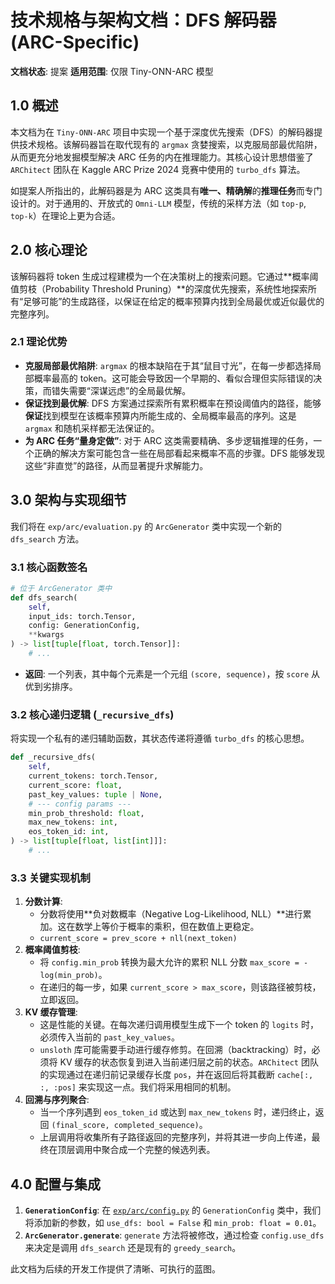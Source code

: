 # 技术规格与架构文档：DFS 解码器 (ARC-Specific)

**文档状态**: 提案
**适用范围**: 仅限 Tiny-ONN-ARC 模型

## 1.0 概述

本文档为在 `Tiny-ONN-ARC` 项目中实现一个基于深度优先搜索（DFS）的解码器提供技术规格。该解码器旨在取代现有的 `argmax` 贪婪搜索，以克服局部最优陷阱，从而更充分地发掘模型解决 ARC 任务的内在推理能力。其核心设计思想借鉴了 `ARChitect` 团队在 Kaggle ARC Prize 2024 竞赛中使用的 `turbo_dfs` 算法。

如提案人所指出的，此解码器是为 ARC 这类具有**唯一、精确解**的**推理任务**而专门设计的。对于通用的、开放式的 `Omni-LLM` 模型，传统的采样方法（如 `top-p`, `top-k`）在理论上更为合适。

## 2.0 核心理论

该解码器将 token 生成过程建模为一个在决策树上的搜索问题。它通过**概率阈值剪枝（Probability Threshold Pruning）**的深度优先搜索，系统性地探索所有“足够可能”的生成路径，以保证在给定的概率预算内找到全局最优或近似最优的完整序列。

### 2.1 理论优势

- **克服局部最优陷阱**: `argmax` 的根本缺陷在于其“鼠目寸光”，在每一步都选择局部概率最高的 token。这可能会导致因一个早期的、看似合理但实际错误的决策，而错失需要“深谋远虑”的全局最优解。
- **保证找到最优解**: DFS 方案通过探索所有累积概率在预设阈值内的路径，能够**保证**找到模型在该概率预算内所能生成的、全局概率最高的序列。这是 `argmax` 和随机采样都无法保证的。
- **为 ARC 任务“量身定做”**: 对于 ARC 这类需要精确、多步逻辑推理的任务，一个正确的解决方案可能包含一些在局部看起来概率不高的步骤。DFS 能够发现这些“非直觉”的路径，从而显著提升求解能力。

## 3.0 架构与实现细节

我们将在 `exp/arc/evaluation.py` 的 `ArcGenerator` 类中实现一个新的 `dfs_search` 方法。

### 3.1 核心函数签名

```python
# 位于 ArcGenerator 类中
def dfs_search(
    self,
    input_ids: torch.Tensor,
    config: GenerationConfig,
    **kwargs
) -> list[tuple[float, torch.Tensor]]:
    # ...
```

- **返回**: 一个列表，其中每个元素是一个元组 `(score, sequence)`，按 `score` 从优到劣排序。

### 3.2 核心递归逻辑 (`_recursive_dfs`)

将实现一个私有的递归辅助函数，其状态传递将遵循 `turbo_dfs` 的核心思想。

```python
def _recursive_dfs(
    self,
    current_tokens: torch.Tensor,
    current_score: float,
    past_key_values: tuple | None,
    # --- config params ---
    min_prob_threshold: float,
    max_new_tokens: int,
    eos_token_id: int,
) -> list[tuple[float, list[int]]]:
    # ...
```

### 3.3 关键实现机制

1. **分数计算**:
   - 分数将使用**负对数概率（Negative Log-Likelihood, NLL）**进行累加。这在数学上等价于概率的乘积，但在数值上更稳定。
   - `current_score = prev_score + nll(next_token)`
2. **概率阈值剪枝**:
   - 将 `config.min_prob` 转换为最大允许的累积 NLL 分数 `max_score = -log(min_prob)`。
   - 在递归的每一步，如果 `current_score > max_score`，则该路径被剪枝，立即返回。
3. **KV 缓存管理**:
   - 这是性能的关键。在每次递归调用模型生成下一个 token 的 `logits` 时，必须传入当前的 `past_key_values`。
   - `unsloth` 库可能需要手动进行缓存修剪。在回溯（backtracking）时，必须将 KV 缓存的状态恢复到进入当前递归层之前的状态。`ARChitect` 团队的实现通过在递归前记录缓存长度 `pos`，并在返回后将其截断 `cache[:, :, :pos]` 来实现这一点。我们将采用相同的机制。
4. **回溯与序列聚合**:
   - 当一个序列遇到 `eos_token_id` 或达到 `max_new_tokens` 时，递归终止，返回 `(final_score, completed_sequence)`。
   - 上层调用将收集所有子路径返回的完整序列，并将其进一步向上传递，最终在顶层调用中聚合成一个完整的候选列表。

## 4.0 配置与集成

1. **`GenerationConfig`**: 在 [`exp/arc/config.py`](exp/arc/config.py) 的 `GenerationConfig` 类中，我们将添加新的参数，如 `use_dfs: bool = False` 和 `min_prob: float = 0.01`。
2. **`ArcGenerator.generate`**: `generate` 方法将被修改，通过检查 `config.use_dfs` 来决定是调用 `dfs_search` 还是现有的 `greedy_search`。

此文档为后续的开发工作提供了清晰、可执行的蓝图。
